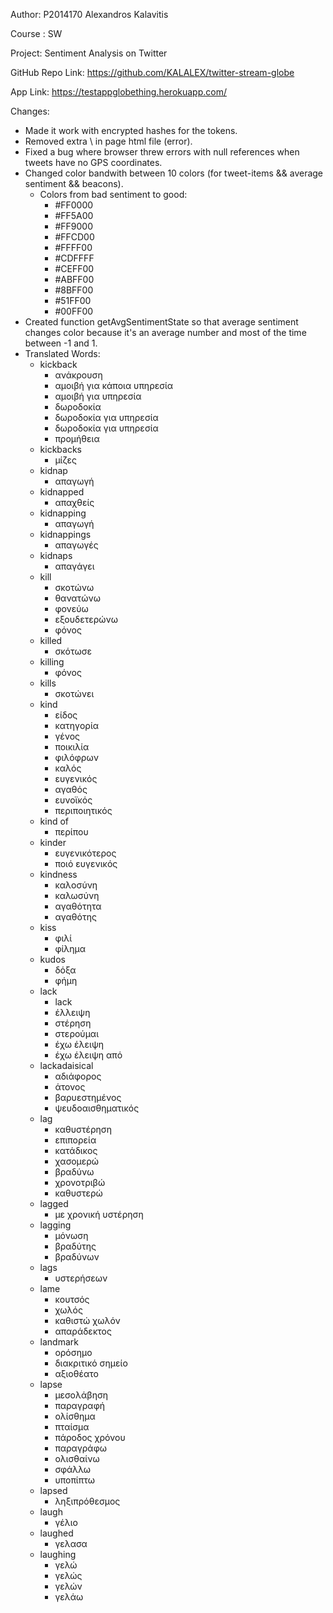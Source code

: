 Author: P2014170 Alexandros Kalavitis


Course : SW


Project: Sentiment Analysis on Twitter


GitHub Repo Link: https://github.com/KALALEX/twitter-stream-globe


App Link: https://testappglobething.herokuapp.com/



Changes:

* Made it work with encrypted hashes for the tokens.
* Removed extra \ in page html file (error).
* Fixed a bug where browser threw errors with null references when tweets have no GPS coordinates.
* Changed color bandwith between 10 colors (for tweet-items && average sentiment && beacons).
  * Colors from bad sentiment to good:
    * #FF0000
    * #FF5A00
    * #FF9000
    * #FFCD00
    * #FFFF00
    * #CDFFFF
    * #CEFF00
    * #ABFF00
    * #8BFF00
    * #51FF00
    * #00FF00
* Created function getAvgSentimentState so that average sentiment changes color because it's an average number and most of the time between -1 and 1.
* Translated Words:
  * kickback
    * ανάκρουση
    * αμοιβή για κάποια υπηρεσία
    * αμοιβή για υπηρεσία
    * δωροδοκία
    * δωροδοκία για υπηρεσία
    * δωροδοκία για υπηρεσία
    * προμήθεια
  * kickbacks
    * μίζες
  * kidnap
    * απαγωγή
  * kidnapped
    * απαχθείς
  * kidnapping
    * απαγωγή
  * kidnappings
    * απαγωγές
  * kidnaps
    * απαγάγει
  * kill
    * σκοτώνω
    * θανατώνω
    * φονεύω
    * εξουδετερώνω
    * φόνος
  * killed
    * σκότωσε
  * killing
    * φόνος
  * kills
    * σκοτώνει
  * kind
    * είδος
    * κατηγορία
    * γένος
    * ποικιλία
    * φιλόφρων
    * καλός
    * ευγενικός
    * αγαθός
    * ευνοϊκός
    * περιποιητικός
  * kind of
    * περίπου
  * kinder
    * ευγενικότερος
    * ποιό ευγενικός
  * kindness
    * καλοσύνη
    * καλωσύνη
    * αγαθότητα
    * αγαθότης
  * kiss
    * φιλί
    * φίλημα
  * kudos
    * δόξα
    * φήμη
  * lack
    * lack
    * έλλειψη
    * στέρηση
    * στερούμαι
    * έχω έλειψη
    * έχω έλειψη από
  * lackadaisical
    * αδιάφορος
    * άτονος
    * βαρυεστημένος
    * ψευδοαισθηματικός
  * lag
    * καθυστέρηση
    * επιπορεία
    * κατάδικος
    * χασομερώ
    * βραδύνω
    * χρονοτριβώ
    * καθυστερώ
  * lagged
    * με χρονική υστέρηση
  * lagging
    * μόνωση
    * βραδύτης
    * βραδύνων
  * lags
    * υστερήσεων
  * lame
    * κουτσός
    * χωλός
    * καθιστώ χωλόν
    * απαράδεκτος
  * landmark
    * ορόσημο
    * διακριτικό σημείο
    * αξιοθέατο
  * lapse
    * μεσολάβηση
    * παραγραφή
    * ολίσθημα
    * πταίσμα
    * πάροδος χρόνου
    * παραγράφω
    * ολισθαίνω
    * σφάλλω
    * υποπίπτω
  * lapsed
    * ληξιπρόθεσμος
  * laugh
    * γέλιο
  * laughed
    * γελασα
  * laughing
    * γελώ
    * γελώς
    * γελών
    * γελάω
